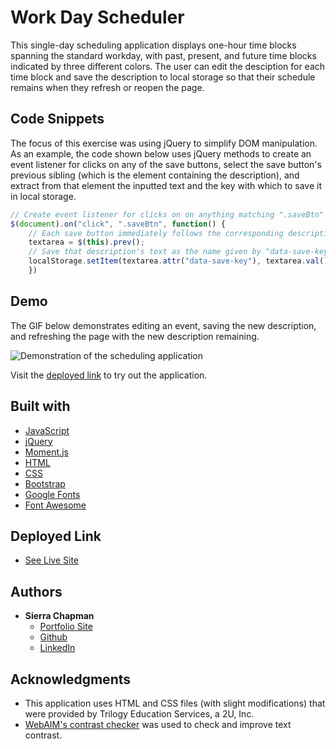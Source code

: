# Work Day Scheduler

This single-day scheduling application displays one-hour time blocks spanning the standard workday, with past, present, and future time blocks indicated by three different colors. The user can edit the desciption for each time block and save the description to local storage so that their schedule remains when they refresh or reopen the page.

## Code Snippets

The focus of this exercise was using jQuery to simplify DOM manipulation. As an example, the code shown below uses jQuery methods to create an event listener for clicks on any of the save buttons, select the save button's previous sibling (which is the element containing the description), and extract from that element the inputted text and the key with which to save it in local storage.

```javascript
// Create event listener for clicks on on anything matching ".saveBtn"
$(document).on("click", ".saveBtn", function() {
    // Each save button immediately follows the corresponding description, so select the button's previous sibling
    textarea = $(this).prev();
    // Save that description's text as the name given by "data-save-key" (which is unique to each timeblock)
    localStorage.setItem(textarea.attr("data-save-key"), textarea.val());
    })
```

## Demo

The GIF below demonstrates editing an event, saving the new description, and refreshing the page with the new description remaining.

![Demonstration of the scheduling application](demo.gif)

Visit the [deployed link](https://sierrachapman.github.io/work-day-scheduler/) to try out the application.

## Built with

* [JavaScript](https://developer.mozilla.org/en-US/docs/Web/JavaScript)
* [jQuery](https://jquery.com/)
* [Moment.js](https://momentjs.com/)
* [HTML](https://developer.mozilla.org/en-US/docs/Web/HTML)
* [CSS](https://developer.mozilla.org/en-US/docs/Web/CSS)
* [Bootstrap](https://getbootstrap.com/)
* [Google Fonts](https://fonts.google.com/)
* [Font Awesome](https://fontawesome.com/)

## Deployed Link

* [See Live Site](https://sierrachapman.github.io/work-day-scheduler/)

## Authors

* **Sierra Chapman** 
    - [Portfolio Site](https://sierrachapman.github.io/)
    - [Github](https://github.com/SierraChapman)
    - [LinkedIn](https://www.linkedin.com/in/sierra-chapman)

## Acknowledgments

* This application uses HTML and CSS files (with slight modifications) that were provided by Trilogy Education Services, a 2U, Inc.
* [WebAIM's contrast checker](https://webaim.org/resources/contrastchecker/) was used to check and improve text contrast.